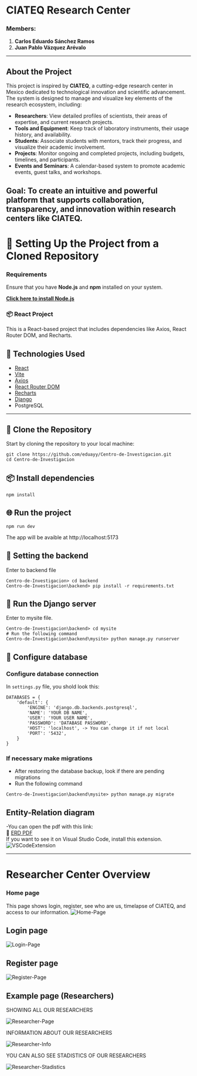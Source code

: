 # **CIATEQ Research Center**

### **Members:**
1. **Carlos Eduardo Sánchez Ramos**
2. **Juan Pablo Vázquez Arévalo**

---

## **About the Project**

This project is inspired by **CIATEQ**, a cutting-edge research center in Mexico dedicated to technological innovation and scientific advancement. The system is designed to manage and visualize key elements of the research ecosystem, including:

- **Researchers**: View detailed profiles of scientists, their areas of expertise, and current research projects.
- **Tools and Equipment**: Keep track of laboratory instruments, their usage history, and availability.
- **Students**: Associate students with mentors, track their progress, and visualize their academic involvement.
- **Projects**: Monitor ongoing and completed projects, including budgets, timelines, and participants.
- **Events and Seminars**: A calendar-based system to promote academic events, guest talks, and workshops.

**Goal**: To create an intuitive and powerful platform that supports collaboration, transparency, and innovation within research centers like CIATEQ.  
---
# 🚀 Setting Up the Project from a Cloned Repository  

### **Requirements**  
Ensure that you have **Node.js** and **npm** installed on your system.

[**Click here to install Node.js**](https://nodejs.org/)

### 📦 React Project

This is a React-based project that includes dependencies like Axios, React Router DOM, and Recharts.

## 🚀 Technologies Used

- [React](https://reactjs.org/)
- [Vite](https://vitejs.dev/)
- [Axios](https://axios-http.com/)
- [React Router DOM](https://reactrouter.com/)
- [Recharts](https://recharts.org/)
- [Django](https://www.djangoproject.com/)
- PostgreSQL

---

## 📁 Clone the Repository

Start by cloning the repository to your local machine:

```
git clone https://github.com/eduayy/Centro-de-Investigacion.git
cd Centro-de-Investigacion
```

## 📦 Install dependencies

```
npm install
```

## 🌐 Run the project
```
npm run dev
```
The app will be avaible at http://localhost:5173 

## 🎯 Setting the backend
Enter to backend file
```
Centro-de-Investigacion> cd backend
Centro-de-Investigacion\backend> pip install -r requirements.txt
```

## 🤖 Run the Django server 
Enter to mysite file.
```
Centro-de-Investigacion\backend> cd mysite
# Run the following command
Centro-de-Investigacion\backend\mysite> python manage.py runserver
```
## 🎰 Configure database 

### Configure database connection
In `settings.py` file, you shold look this:
```
DATABASES = {
    'default': {
        'ENGINE': 'django.db.backends.postgresql',
        'NAME': 'YOUR DB NAME',
        'USER': 'YOUR USER NAME',
        'PASSWORD': 'DATABASE PASSWORD',
        'HOST': 'localhost', -> You can change it if not local
        'PORT': '5432',
    }
}
```

### If necessary make migrations
- After restoring the database backup, look if there are pending migrations
- Run the following command
```
Centro-de-Investigacion\backend\mysite> python manage.py migrate
```

## Entity-Relation diagram  
-You can open the pdf with this link:  
📄 [ERD PDF](./ERD-RESEARCHER-CENTER.pdf)  
If you want to see it on Visual Studio Code, install this extension.  
![VSCodeExtension](https://github.com/user-attachments/assets/1d89afab-f617-4dbf-8c0f-864696d5b8b3)

---  
# Researcher Center Overview

### Home page
This page shows login, register, see who are us, timelapse of CIATEQ, and access to our information. 
![Home-Page](https://github.com/user-attachments/assets/1945c803-9221-4a60-aefe-6e87976d66c1)

## Login page  

![Login-Page](https://github.com/user-attachments/assets/570c1213-92cd-4e49-aeca-65e415ff1d6e)

## Register page  

![Register-Page](https://github.com/user-attachments/assets/9123b4d2-5255-499d-878b-45a03807f562)

## Example page (Researchers)

SHOWING ALL OUR RESEARCHERS  

![Researcher-Page](https://github.com/user-attachments/assets/f3638fdb-f947-45c0-9f17-27edd5edca87)  

INFORMATION ABOUT OUR RESEARCHERS  

![Researcher-Info](https://github.com/user-attachments/assets/5f06fdd0-bec1-46d4-87ed-1846fd935ae2)

YOU CAN ALSO SEE STADISTICS OF OUR RESEARCHERS

![Researcher-Stadistics](https://github.com/user-attachments/assets/fe63d491-e85b-489a-ae11-6b6c967da01d)



